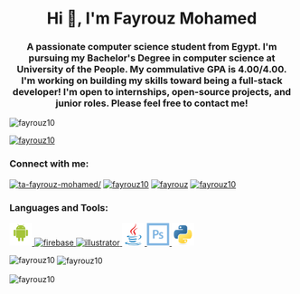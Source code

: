 <h1 align="center">Hi 👋, I'm Fayrouz Mohamed</h1>
<h3 align="center">A passionate computer science student from Egypt. I'm pursuing my Bachelor's Degree in computer science at University of the People. My commulative GPA is 4.00/4.00. I'm working on building my skills toward being a full-stack developer! I'm open to internships, open-source projects, and junior roles. Please feel free to contact me!</h3>

<p align="left"> <img src="https://komarev.com/ghpvc/?username=fayrouz10&label=Profile%20views&color=0e75b6&style=flat" alt="fayrouz10" /> </p>

<p align="left"> <a href="https://github.com/ryo-ma/github-profile-trophy"><img src="https://github-profile-trophy.vercel.app/?username=fayrouz10" alt="fayrouz10" /></a> </p>

<h3 align="left">Connect with me:</h3>
<p align="left">
<a href="https://linkedin.com/in/ta-fayrouz-mohamed/" target="blank"><img align="center" src="https://raw.githubusercontent.com/rahuldkjain/github-profile-readme-generator/master/src/images/icons/Social/linked-in-alt.svg" alt="ta-fayrouz-mohamed/" height="30" width="40" /></a>
<a href="https://www.codechef.com/users/fayrouz10" target="blank"><img align="center" src="https://cdn.jsdelivr.net/npm/simple-icons@3.1.0/icons/codechef.svg" alt="fayrouz10" height="30" width="40" /></a>
<a href="https://www.hackerrank.com/fayrouz" target="blank"><img align="center" src="https://raw.githubusercontent.com/rahuldkjain/github-profile-readme-generator/master/src/images/icons/Social/hackerrank.svg" alt="fayrouz" height="30" width="40" /></a>
<a href="https://codeforces.com/profile/fayrouz10" target="blank"><img align="center" src="https://raw.githubusercontent.com/rahuldkjain/github-profile-readme-generator/master/src/images/icons/Social/codeforces.svg" alt="fayrouz10" height="30" width="40" /></a>
</p>

<h3 align="left">Languages and Tools:</h3>
<p align="left"> <a href="https://developer.android.com" target="_blank" rel="noreferrer"> <img src="https://raw.githubusercontent.com/devicons/devicon/master/icons/android/android-original-wordmark.svg" alt="android" width="40" height="40"/> </a> <a href="https://firebase.google.com/" target="_blank" rel="noreferrer"> <img src="https://www.vectorlogo.zone/logos/firebase/firebase-icon.svg" alt="firebase" width="40" height="40"/> </a> <a href="https://www.adobe.com/in/products/illustrator.html" target="_blank" rel="noreferrer"> <img src="https://www.vectorlogo.zone/logos/adobe_illustrator/adobe_illustrator-icon.svg" alt="illustrator" width="40" height="40"/> </a> <a href="https://www.java.com" target="_blank" rel="noreferrer"> <img src="https://raw.githubusercontent.com/devicons/devicon/master/icons/java/java-original.svg" alt="java" width="40" height="40"/> </a> <a href="https://www.photoshop.com/en" target="_blank" rel="noreferrer"> <img src="https://raw.githubusercontent.com/devicons/devicon/master/icons/photoshop/photoshop-line.svg" alt="photoshop" width="40" height="40"/> </a> <a href="https://www.python.org" target="_blank" rel="noreferrer"> <img src="https://raw.githubusercontent.com/devicons/devicon/master/icons/python/python-original.svg" alt="python" width="40" height="40"/> </a> </p>

<p><img align="left" src="https://github-readme-stats.vercel.app/api/top-langs?username=fayrouz10&show_icons=true&locale=en&layout=compact" alt="fayrouz10" /></p>

<p>&nbsp;<img align="center" src="https://github-readme-stats.vercel.app/api?username=fayrouz10&show_icons=true&locale=en" alt="fayrouz10" /></p>

<p><img align="center" src="https://github-readme-streak-stats.herokuapp.com/?user=fayrouz10&" alt="fayrouz10" /></p>
